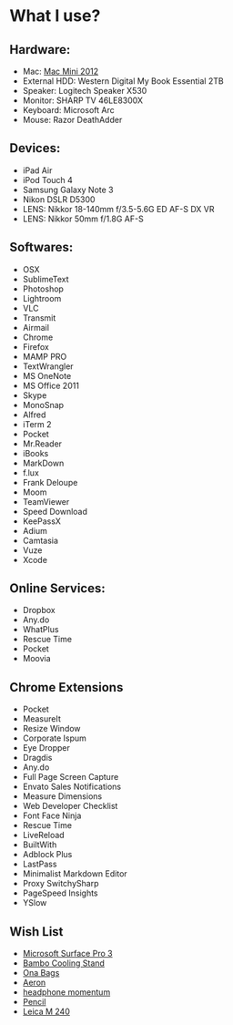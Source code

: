 What I use?
================

## Hardware:

- Mac: [Mac Mini 2012](http://www.apple.com/mac-mini/)
- External HDD: Western Digital My Book Essential 2TB
- Speaker: Logitech Speaker X530
- Monitor: SHARP TV 46LE8300X
- Keyboard: Microsoft Arc
- Mouse: Razor DeathAdder

## Devices:

- iPad Air 
- iPod Touch 4
- Samsung Galaxy Note 3
- Nikon DSLR D5300
- LENS: Nikkor 18-140mm f/3.5-5.6G ED AF-S DX VR
- LENS: Nikkor 50mm f/1.8G AF-S


## Softwares:

- OSX
- SublimeText
- Photoshop
- Lightroom
- VLC
- Transmit
- Airmail
- Chrome
- Firefox
- MAMP PRO
- TextWrangler
- MS OneNote
- MS Office 2011
- Skype
- MonoSnap
- Alfred
- iTerm 2
- Pocket
- Mr.Reader
- iBooks
- MarkDown
- f.lux 
- Frank Deloupe
- Moom
- TeamViewer
- Speed Download
- KeePassX
- Adium
- Camtasia
- Vuze
- Xcode



## Online Services:

- Dropbox
- Any.do
- WhatPlus
- Rescue Time
- Pocket
- Moovia


## Chrome Extensions

- Pocket
- MeasureIt
- Resize Window
- Corporate Ispum
- Eye Dropper
- Dragdis
- Any.do
- Full Page Screen Capture
- Envato Sales Notifications
- Measure Dimensions
- Web Developer Checklist
- Font Face Ninja
- Rescue Time
- LiveReload
- BuiltWith
- Adblock Plus
- LastPass
- Minimalist Markdown Editor
- Proxy SwitchySharp
- PageSpeed Insights
- YSlow


## Wish List

- [Microsoft Surface Pro 3]()
- [Bambo Cooling Stand](http://www.macally.com/EN/?page_id=2333)
- [Ona Bags](http://www.onabags.com/store/small-goods/the-roma.html)
- [Aeron](http://www.hermanmiller.com/products/seating/performance-work-chairs/aeron-chairs.html)
- [headphone momentum](http://en-us.sennheiser.com/over-ear-headphone-momentum-stereo)
- [Pencil](http://www.fiftythree.com/pencil)
- [Leica M 240](http://www.kenrockwell.com/leica/m-240.htm)

